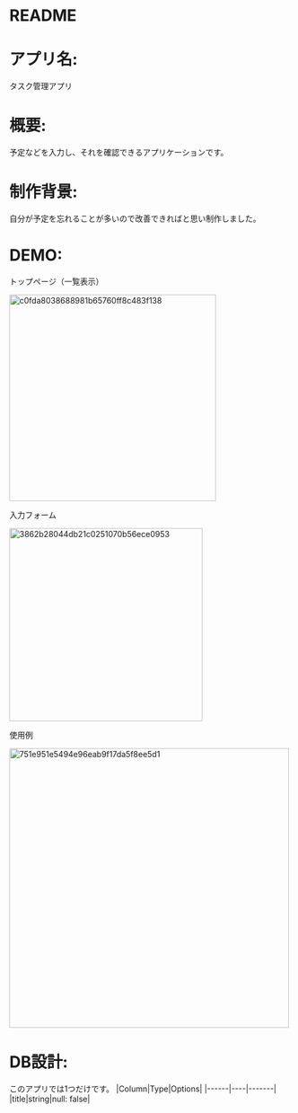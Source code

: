 # README

# アプリ名:

タスク管理アプリ
# 概要:

予定などを入力し、それを確認できるアプリケーションです。
# 制作背景:

自分が予定を忘れることが多いので改善できればと思い制作しました。
# DEMO:

トップページ（一覧表示）

<img width="368" alt="c0fda8038688981b65760ff8c483f138" src="https://user-images.githubusercontent.com/60650659/86476324-42f4ed00-bd81-11ea-9613-a6ccb82b98f4.png">

入力フォーム

<img width="344" alt="3862b28044db21c0251070b56ece0953" src="https://user-images.githubusercontent.com/60650659/86476711-05449400-bd82-11ea-8c74-d6fabc9c8b85.png">

使用例

<img width="498" alt="751e951e5494e96eab9f17da5f8ee5d1" src="https://user-images.githubusercontent.com/60650659/86477916-56ee1e00-bd84-11ea-8285-c1ec0dccc9de.png">

# DB設計:
このアプリでは1つだけです。
|Column|Type|Options|
|------|----|-------|
|title|string|null: false|



